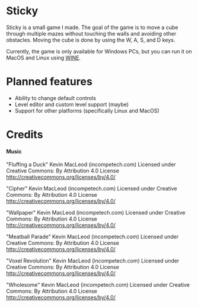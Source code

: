 # Sticky

Sticky is a small game I made. The goal of the game is to move a cube through multiple mazes without touching the walls and avoiding other obstacles. Moving the cube is done by using the W, A, S, and D keys.

Currently, the game is only available for Windows PCs, but you can run it on MacOS and Linux using [WINE](https://www.winehq.org/).

# Planned features

 - Ability to change default controls
 - Level editor and custom level support (maybe)
 - Support for other platforms (specifically Linux and MacOS)

# Credits
#### Music

"Fluffing a Duck" Kevin MacLeod (incompetech.com)
Licensed under Creative Commons: By Attribution 4.0 License
http://creativecommons.org/licenses/by/4.0/

"Cipher" Kevin MacLeod (incompetech.com)
Licensed under Creative Commons: By Attribution 4.0 License
http://creativecommons.org/licenses/by/4.0/

"Wallpaper" Kevin MacLeod (incompetech.com)
Licensed under Creative Commons: By Attribution 4.0 License
http://creativecommons.org/licenses/by/4.0/

"Meatball Parade" Kevin MacLeod (incompetech.com)
Licensed under Creative Commons: By Attribution 4.0 License
http://creativecommons.org/licenses/by/4.0/

"Voxel Revolution" Kevin MacLeod (incompetech.com)
Licensed under Creative Commons: By Attribution 4.0 License
http://creativecommons.org/licenses/by/4.0/

"Wholesome" Kevin MacLeod (incompetech.com)
Licensed under Creative Commons: By Attribution 4.0 License
http://creativecommons.org/licenses/by/4.0/

